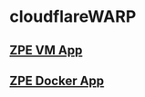 # cloudflareWARP

## [ZPE VM App](zpecloudflare_zerotrust.md)
## [ZPE Docker App](docker/zpecloudflare_zerotrust.md)

